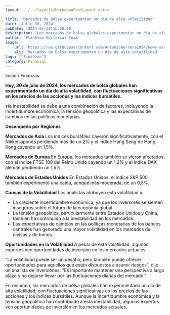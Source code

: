 ```yaml
---
layout: ../../layouts/MarkdownPostLayout.astro

title: 'Mercados de Bolsa experimentan un día de alta volatilidad'
date: 'Julio 30, 2024'
pubDate: '2024-07-30T16:20:00'
description: 'Los mercados de bolsa globales experimentan un día de alta volatilidad, con fluctuaciones significativas en los precios de las acciones y los índices bursátiles.'
author: 'Plankton Editorial Team'
image:
    url: 'https://raw.githubusercontent.com/AntonioHerrera1994/news-astro/master/src/assets/finanzas/finanzas70.webp'
    alt: 'Mercados de Bolsa experimentan un día de alta volatilidad'
tags: ["finanzas"]
category: Finanzas
---
```


<span><a href="/" style="text-decoration:none;color:#0F1416">Inicio</a> / <a href="/finanzas" style="text-decoration:none;color:#0F1416">Finanzas</a></span>

<p style="font-weight: bold;">Hoy, 30 de julio de 2024, los mercados de bolsa globales han experimentado un día de alta volatilidad, con fluctuaciones significativas en los precios de las acciones y los índices bursátiles.</p>

sta inestabilidad se debe a una combinación de factores, incluyendo la incertidumbre económica, la tensión geopolítica y las expectativas de cambios en las políticas monetarias.

**Desempeño por Regiones**

**Mercados de Asia**
Los índices bursátiles cayeron significativamente, con el Nikkei japonés perdiendo más de un 2% y el índice Hang Seng de Hong Kong cayendo un 1,5%.

**Mercados de Europa**
En Europa, los mercados también se vieron afectados, con el índice FTSE 100 del Reino Unido cayendo un 1,2% y el índice DAX alemán perdiendo un 1,5%.

**Mercados de Estados Unidos**
En Estados Unidos, el índice S&P 500 también experimentó una caída, aunque más moderada, de un 0,5%.

**Causas de la Volatilidad**
Los analistas atribuyen esta volatilidad a:
<ul>
<li>La creciente incertidumbre económica, ya que los inversores se sienten inseguros sobre el futuro de la economía global.</li>
<li>La tensión geopolítica, particularmente entre Estados Unidos y China, también ha contribuido a la inestabilidad en los mercados.</li>
<li>Las expectativas de cambios en las políticas monetarias de los bancos centrales han generado una mayor volatilidad en los mercados de divisas y de bonos.</li>
</ul>

**Oportunidades en la Volatilidad**
A pesar de esta volatilidad, algunos expertos ven oportunidades de inversión en los mercados actuales.

"La volatilidad puede ser un desafío, pero también puede ofrecer oportunidades para aquellos que están dispuestos a asumir riesgos", dijo un analista de inversiones. "Es importante mantener una perspectiva a largo plazo y no dejarse llevar por las fluctuaciones diarias del mercado."

En resumen, los mercados de bolsa globales han experimentado un día de alta volatilidad, con fluctuaciones significativas en los precios de las acciones y los índices bursátiles. Aunque la incertidumbre económica y la tensión geopolítica han contribuido a esta inestabilidad, algunos expertos ven oportunidades de inversión en los mercados actuales.
